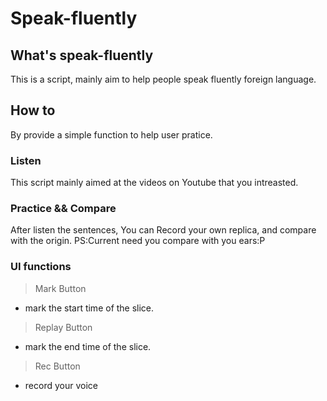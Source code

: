 # Speak-fluently

## What's speak-fluently
This is a script, mainly aim to help people speak fluently foreign language.

## How to
By provide a simple function to help user pratice.

### Listen
This script mainly aimed at the videos on Youtube that you intreasted.

### Practice && Compare
After listen the sentences, You can Record your own replica, and compare with the origin. PS:Current need you compare with you ears:P


### UI functions
> Mark Button
 * mark the start time of the slice.
> Replay Button
 * mark the end time of the slice.

> Rec Button
* record your voice
 
 
